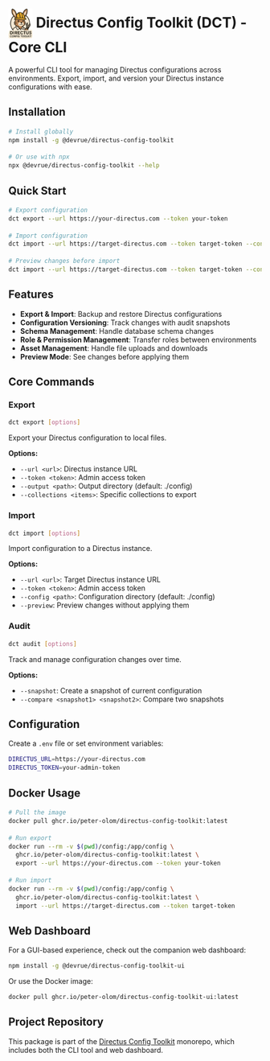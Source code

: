 # <img src="https://raw.githubusercontent.com/peter-olom/directus-config-toolkit/31ce87446f86d85deb691454a4b9544f8ba5d4d2/dct-logo.png" alt="DCT Logo" width="48" height="60" style="vertical-align:middle;"> Directus Config Toolkit (DCT) - Core CLI

A powerful CLI tool for managing Directus configurations across environments. Export, import, and version your Directus instance configurations with ease.

## Installation

```bash
# Install globally
npm install -g @devrue/directus-config-toolkit

# Or use with npx
npx @devrue/directus-config-toolkit --help
```

## Quick Start

```bash
# Export configuration
dct export --url https://your-directus.com --token your-token

# Import configuration
dct import --url https://target-directus.com --token target-token --config ./config

# Preview changes before import
dct import --url https://target-directus.com --token target-token --config ./config --preview
```

## Features

- **Export & Import**: Backup and restore Directus configurations
- **Configuration Versioning**: Track changes with audit snapshots
- **Schema Management**: Handle database schema changes
- **Role & Permission Management**: Transfer roles between environments
- **Asset Management**: Handle file uploads and downloads
- **Preview Mode**: See changes before applying them

## Core Commands

### Export

```bash
dct export [options]
```

Export your Directus configuration to local files.

**Options:**

- `--url <url>`: Directus instance URL
- `--token <token>`: Admin access token
- `--output <path>`: Output directory (default: ./config)
- `--collections <items>`: Specific collections to export

### Import

```bash
dct import [options]
```

Import configuration to a Directus instance.

**Options:**

- `--url <url>`: Target Directus instance URL
- `--token <token>`: Admin access token
- `--config <path>`: Configuration directory (default: ./config)
- `--preview`: Preview changes without applying them

### Audit

```bash
dct audit [options]
```

Track and manage configuration changes over time.

**Options:**

- `--snapshot`: Create a snapshot of current configuration
- `--compare <snapshot1> <snapshot2>`: Compare two snapshots

## Configuration

Create a `.env` file or set environment variables:

```bash
DIRECTUS_URL=https://your-directus.com
DIRECTUS_TOKEN=your-admin-token
```

## Docker Usage

```bash
# Pull the image
docker pull ghcr.io/peter-olom/directus-config-toolkit:latest

# Run export
docker run --rm -v $(pwd)/config:/app/config \
  ghcr.io/peter-olom/directus-config-toolkit:latest \
  export --url https://your-directus.com --token your-token

# Run import
docker run --rm -v $(pwd)/config:/app/config \
  ghcr.io/peter-olom/directus-config-toolkit:latest \
  import --url https://target-directus.com --token target-token
```

## Web Dashboard

For a GUI-based experience, check out the companion web dashboard:

```bash
npm install -g @devrue/directus-config-toolkit-ui
```

Or use the Docker image:

```bash
docker pull ghcr.io/peter-olom/directus-config-toolkit-ui:latest
```

## Project Repository

This package is part of the [Directus Config Toolkit](https://github.com/peter-olom/directus-config-toolkit) monorepo, which includes both the CLI tool and web dashboard.
